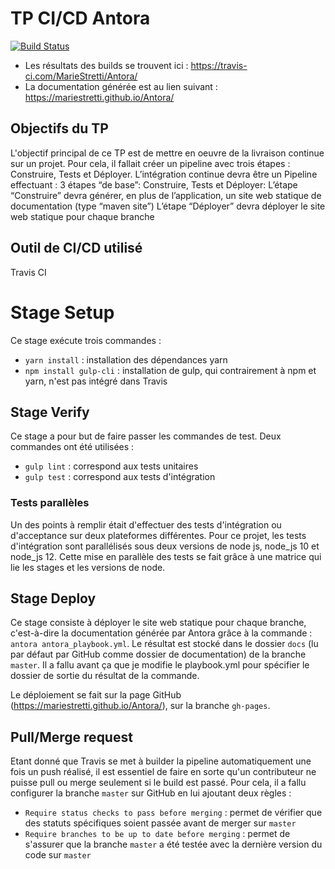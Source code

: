 # TP CI/CD Antora

[![Build Status](https://travis-ci.com/MarieStretti/Antora.svg?branch=master)](https://travis-ci.com/MarieStretti/Antora)

* Les résultats des builds se trouvent ici : https://travis-ci.com/MarieStretti/Antora/
* La documentation générée est au lien suivant : https://mariestretti.github.io/Antora/

## Objectifs du TP

L'objectif principal de ce TP est de mettre en oeuvre de la livraison continue sur un projet. Pour cela, il fallait créer un pipeline avec trois étapes : Construire, Tests et Déployer.
L’intégration continue devra être un Pipeline effectuant :
3 étapes “de base”: Construire, Tests et Déployer:
L’étape “Construire” devra générer, en plus de l’application, un site web statique de documentation (type “maven site”)
L’étape “Déployer” devra déployer le site web statique pour chaque branche


## Outil de CI/CD utilisé

Travis CI

# Stage Setup

Ce stage exécute trois commandes :
* `yarn install` : installation des dépendances yarn
* `npm install gulp-cli` : installation de gulp, qui contrairement à npm et yarn, n'est pas intégré dans Travis

## Stage Verify

Ce stage a pour but de faire passer les commandes de test.
Deux commandes ont été utilisées :
* `gulp lint` : correspond aux tests unitaires
* `gulp test` : correspond aux tests d'intégration

### Tests parallèles

Un des points à remplir était d'effectuer des tests d'intégration ou d'acceptance sur deux plateformes différentes. Pour ce projet, les tests d'intégration sont parallélisés sous deux versions de node js, node_js 10 et node_js 12. Cette mise en parallèle des tests se fait grâce à une matrice qui lie les stages et les versions de node.

## Stage Deploy

Ce stage consiste à déployer le site web statique pour chaque branche, c'est-à-dire la documentation générée par Antora grâce à la commande : `antora antora_playbook.yml`. Le résultat est stocké dans le dossier `docs` (lu par défaut par GitHub comme dossier de documentation) de la branche `master`. Il a fallu avant ça que je modifie le playbook.yml pour spécifier le dossier de sortie du résultat de la commande.

Le déploiement se fait sur la page GitHub (https://mariestretti.github.io/Antora/), sur la branche `gh-pages`.

## Pull/Merge request
Etant donné que Travis se met à builder la pipeline automatiquement une fois un push réalisé, il est essentiel de faire en sorte qu'un contributeur ne puisse pull ou merge seulement si le build est passé. Pour cela, il a fallu configurer la branche `master` sur GitHub en lui ajoutant deux règles :
* `Require status checks to pass before merging` : permet de vérifier que des statuts spécifiques soient passée avant de merger sur `master`
* `Require branches to be up to date before merging` : permet de s'assurer que la branche `master` a été testée avec la dernière version du code sur `master` 
